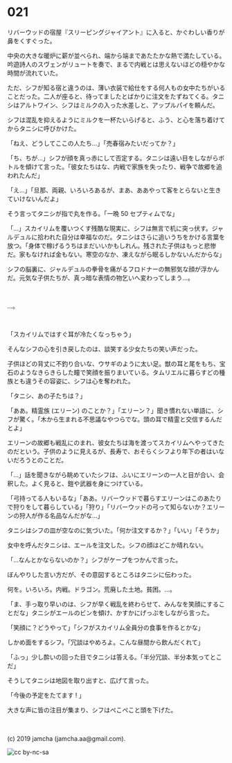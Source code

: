 

# 021

リバーウッドの宿屋『スリーピングジャイアント』に入ると、かぐわしい香りが鼻をくすぐった。

中央の大きな暖炉に薪が並べられ、端から端まであたたかな熱で満たしている。吟遊詩人のスヴェンがリュートを奏で、まるで内戦とは思えないほどの穏やかな時間が流れていた。

ただ、シフが知る宿と違うのは、薄い衣装で給仕をする何人もの女中たちがいることだった。二人が座ると、待ってましたとばかりに注文をたずねてくる。タニシはアルトワイン、シフはミルクの入った水差しと、アップルパイを頼んだ。

シフは混乱を抑えるようにミルクを一杯たいらげると、ふう、と心を落ち着けてからタニシに呼びかけた。

「ねえ、どうしてここの人たち…」「売春宿みたいだってか？」

「ち、ちが…」シフが顔を真っ赤にして否定する。タニシは遠い目をしながらボトルを傾けて言った。「彼女たちはな、内戦で家族を失ったり、戦争で故郷を追われたんだ」

「え…」「旦那、両親、いろいろあるが、まあ、ああやって客をとらないと生きていけないんだよ」

そう言ってタニシが指で丸を作る。「一晩 50 セプティムでな」

「…」スカイリムを覆いつくす残酷な現実に、シフは無言で机に突っ伏す。ジャルデュルに拾われた自分は幸福なのだ。タニシはさらに追いうちをかける言葉を放つ。「身体で稼げるうちはまだいいかもしれん。残された子供はもっと悲惨だ。家もなければ金もない。寒空のなか、凍えながら眠るしかないんだからな」

シフの脳裏に、ジャルデュルの拳骨を痛がるフロドナーの無邪気な顔が浮かんだ。元気な子供たちが、真っ暗な表情の物乞いへ変わってしまう…。

<br>

…。

<br>

「スカイリムではすぐ耳が冷たくなっちゃう」

そんなシフの心を引き戻したのは、談笑する少女たちの笑い声だった。

子供ほどの背丈に不釣り合いな、ウサギのように太い足。獣の耳と尾をもち、宝石のようなきらきらした瞳で笑顔を振りまいている。タムリエルに暮らすどの種族とも違うその容姿に、シフは心を奪われた。

「タニシ、あの子たちは？」

「ああ。精霊族 (エリーン) のことか？」「エリーン？」聞き慣れない単語に、シフが驚く。「木から生まれる不思議なやつらでな。頭の耳で精霊と交信するんだとよ」

エリーンの故郷も戦乱にのまれ、彼女たちは海を渡ってスカイリムへやってきたのだという。子供のように見えるが、長寿で、おそらくシフより年下の者はいないだろうとのことだ。

「…」話を聞きながら眺めていたシフは、ふいにエリーンの一人と目が合い、会釈した。よく見ると、鎧や武器を身につけている。

「弓持ってる人もいるな」「ああ。リバーウッドで暮らすエリーンはこのあたりで狩りをして暮らしている」「狩り」「リバーウッドの弓って知らないか？エリーンの狩人が作る名品なんだがな…」

タニシはシフの皿が空なのに気づいた。「何か注文するか？」「いい」「そうか」

女中を呼んだタニシは、エールを注文した。シフの顔はどこか晴れない。

「…なんとかならないのか？」シフがケープをつかんで言った。

ぼんやりした言い方だが、その意図するところはタニシに伝わった。

何を。いろいろ。内戦。ドラゴン。荒廃した土地。貧困。…。

「ま、手っ取り早いのは、シフが早く戦乱を終わらせて、みんなを笑顔にすることだな」タニシがエールのビンを傾け、かすかにげっぷをしながら言った。

「笑顔に？どうやって」「シフがスカイリム全員分の食事を作るとかな」

しかめ面をするシフ。「冗談はやめろよ。こんな昼間から飲んだくれて」

「ふっ」少し酔いの回った目でタニシは答える。「半分冗談、半分本気ってとこだ」

そうしてタニシは地図を取り出すと、広げて言った。

「今後の予定をたてます ! 」

大きな声に皆の注目が集まり、シフはぺこぺこと頭を下げた。

<br>
<br>
(c) 2019 jamcha (jamcha.aa@gmail.com).

![cc by-nc-sa](https://i.creativecommons.org/l/by-nc-sa/4.0/88x31.png)

